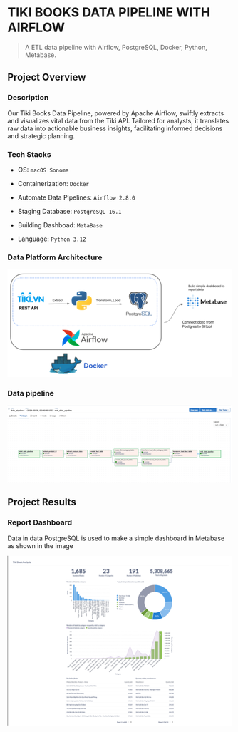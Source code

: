 # TIKI BOOKS DATA PIPELINE WITH AIRFLOW

> A ETL data pipeline with Airflow, PostgreSQL, Docker, Python, Metabase.

## Project Overview

### Description

 Our Tiki Books Data Pipeline, powered by Apache Airflow, swiftly extracts and visualizes vital data from the Tiki API. Tailored for analysts, it translates raw data into actionable business insights, facilitating informed decisions and strategic planning.
### Tech Stacks
- OS: `macOS Sonoma `
- Containerization: `Docker `
- Automate Data Pipelines: `Airflow 2.8.0`
- Staging Database: `PostgreSQL 16.1`

- Building Dashboad: `MetaBase`
- Language: `Python 3.12`

### Data Platform Architecture
<p align="center">
    <img src="./assets/architect.png">
</p>

### Data pipeline
<p align="center">
    <img src="./assets/data-pipeline.png">
</p>

## Project Results

### Report Dashboard

Data in data PostgreSQL is used to make a simple dashboard in Metabase as shown in the image

<p align="center">
    <img src="./assets/DASHBOARD.png">
</p>






